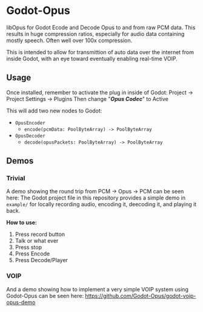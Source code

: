 # Godot-Opus
libOpus for Godot
Ecode and Decode Opus to and from raw PCM data. This results in huge compression ratios, especially for audio data containing mostly speech. Often well over 100x compression.

This is intended to allow for transmittion of auto data over the internet from inside Godot, with an eye toward eventually enabling real-time VOIP.

## Usage
Once installed, remember to activate the plug in inside of Godot:
Project -> Project Settings -> Plugins
Then change "***Opus Codec***" to Active

This will add two new nodes to Godot:
- `OpusEncoder`
  - `encode(pcmData: PoolByteArray) -> PoolByteArray`
- `OpusDecoder`
  - `decode(opusPackets: PoolByteArray) -> PoolByteArray`

## Demos
### Trivial
A demo showing the round trip from PCM -> Opus -> PCM can be seen here:
The Godot project file in this repository provides a simple demo in `example/` for locally recording audio, encoding it, deecoding it, and playing it back.

**How to use:**
1) Press record button
2) Talk or what ever
3) Press stop
4) Press Encode
5) Press Decode/Player

### VOIP
And a demo showing how to implement a very simple VOIP system using Godot-Opus can be seen here:
https://github.com/Godot-Opus/godot-voip-opus-demo
